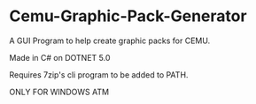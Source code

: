 # Cemu-Graphic-Pack-Generator
A GUI Program to help create graphic packs for CEMU.

Made in C# on DOTNET 5.0

Requires 7zip's cli program to be added to PATH.

ONLY FOR WINDOWS ATM
